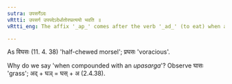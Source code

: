 ```yaml
---
sutra: उपसर्गेऽदः
vRtti: उपसर्ग उपपदेऽदेर्धातोरप्प्रत्ययो भवति ॥
vRtti_eng: The affix '_ap_' comes after the verb '_ad_' (to eat) when an _upasarga_ is in composition.

---
```

As विघसः (11. 4. 38) 'half-chewed morsel'; प्रघसः 'voracious'.

Why do we say 'when compounded with an _upasarga_'? Observe घासः 'grass'; अद् + घञ् = घस् + अ (2.4.38).